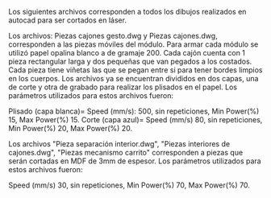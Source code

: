 Los siguientes archivos corresponden a todos los dibujos realizados en autocad para ser cortados en láser.

Los archivos: Piezas cajones gesto.dwg y Piezas cajones.dwg, corresponden a las piezas móviles del módulo. Para armar cada módulo se utilizó papel opalina blanco a de gramaje 200. Cada cajón cuenta con 1 pieza rectangular larga y dos pequeñas que van pegados a los costados. Cada pieza tiene viñetas las que se pegan entre si para tener bordes limpios en los cuerpos.
Los archivos ya se encuentran divididos en dos capas, una de corte y otra de grabado para realizar los plisados en el papel. Los parámetros utilizados para estos archivos fueron: 

Plisado (capa blanca)= Speed (mm/s): 500, sin repeticiones, Min Power(%) 15, Max Power(%) 15.
Corte (capa azul)= Speed (mm/s) 80, sin repeticiones, Min Power(%) 20, Max Power(%) 20.

Los archivos "Pieza separación interior.dwg", "Piezas interiores de cajones.dwg", "Piezas mecanismo carrito" corresponden a piezas que serán cortadas en MDF de 3mm de espesor. Los parámetros utilizados para estos archivos fueron:

Speed (mm/s) 30, sin repeticiones, Min Power(%) 70, Max Power(%) 70.
